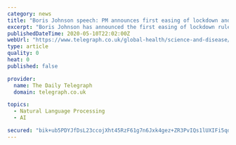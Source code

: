 ```yaml
---
category: news
title: "Boris Johnson speech: PM announces first easing of lockdown and sets out three-step plan"
excerpt: "Boris Johnson has announced the first easing of lockdown rules, including unlimited exercise, sports and getting back to work."
publishedDateTime: 2020-05-10T22:02:00Z
webUrl: "https://www.telegraph.co.uk/global-health/science-and-disease/boris-johnson-speech-live-end-lockdown-watch-coronavirus-address/"
type: article
quality: 0
heat: 0
published: false

provider:
  name: The Daily Telegraph
  domain: telegraph.co.uk

topics:
  - Natural Language Processing
  - AI

secured: "bik+ub5PDYJfDsL23ccojXht45RzF61g7n6Jxk4gez+ZR3PvIQs1lUXIFi5qdcsyee6WQgWAb8QGpfxbsygpfatkcYyNu3oEsB4r++I0yi1lt5JkJqnndDV5WoV1AVKozSGBLp3JtuTTIHaYPkKKbeDeeB/u4iJRCI7A3/VpsHvybiHeGK68YQYYHPzeyjb1OZF2/+fmmu9IAEQc+CYZ8ABLEFyAbgncz0NaZZo8LRKfOQq3GbqpuYr5A4IQtFSxyXKvcFFnu0Z3GTbWrAlGK2Z5z2HomMRDqw00SmJMgEgkCPZmBFnZswjQUnZW/eGF/I4hcBCokpdAGnmti4Yb+uFE+21Z+DymnclLtonbr2215rdGP9AYET8fG8sIdNUkpPST1MKZ6ZGDqBVMGowhbpawXAxbqmGiE+q/AyNlKw54kKGB5m62erGYpKGl1TuEqwEkGIUEr0VDDPPHvhqE9M9kDjiIaMoX0w++dKfTyS0=;48sbAuE3R5UUYXvq4ZY+wA=="
---
```


